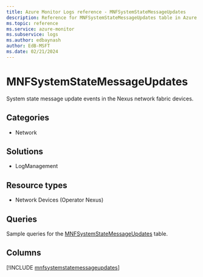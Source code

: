 ```yaml
---
title: Azure Monitor Logs reference - MNFSystemStateMessageUpdates
description: Reference for MNFSystemStateMessageUpdates table in Azure Monitor Logs.
ms.topic: reference
ms.service: azure-monitor
ms.subservice: logs
ms.author: edbaynash
author: EdB-MSFT
ms.date: 02/21/2024
---
```


# MNFSystemStateMessageUpdates

System state message update events in the Nexus network fabric devices.


## Categories

- Network

## Solutions

- LogManagement

## Resource types

- Network Devices (Operator Nexus)

## Queries

 Sample queries for the [MNFSystemStateMessageUpdates](/azure/azure-monitor/reference/queries/mnfsystemstatemessageupdates) table.


## Columns
  
[!INCLUDE [mnfsystemstatemessageupdates](.././tables/includes/mnfsystemstatemessageupdates-include.md)]
